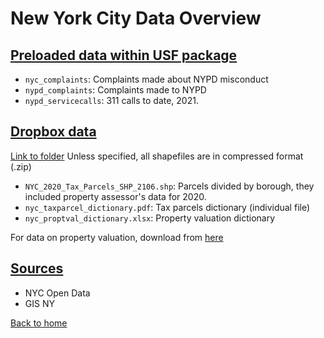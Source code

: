 # New York City Data Overview




## <ins> Preloaded data within USF package </ins> 

- `nyc_complaints`: Complaints made about NYPD misconduct
- `nypd_complaints`: Complaints made to NYPD
- `nypd_servicecalls`: 311 calls to date, 2021.



## <ins> Dropbox data </ins>



 [Link to folder](https://www.dropbox.com/sh/hrdklsoxmy650ka/AABaxE_6e27AuFITcMoNTrrka?dl=0)
 Unless specified, all shapefiles are in compressed format (.zip)

- `NYC_2020_Tax_Parcels_SHP_2106.shp`: Parcels divided by borough, they included property assessor's data for 2020.
- `nyc_taxparcel_dictionary.pdf`: Tax parcels dictionary (individual file)
- `nyc_proptval_dictionary.xlsx`: Property valuation dictionary

For data on property valuation, download from [here](https://data.cityofnewyork.us/download/rgy2-tti8/application%2Fzip)



## <ins> Sources </ins>

- NYC Open Data
- GIS NY


[Back to home](https://github.com/agroimpacts/USF#readme)
